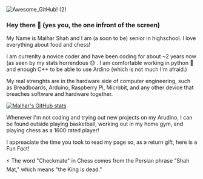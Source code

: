 ![Awesome_GitHub! (2)](https://user-images.githubusercontent.com/41645822/128105929-e7b3d4ac-0650-4bc8-95d5-3b229eb33c84.png)

### Hey there 👋 (yes you, the one infront of the screen)

My Name is Malhar Shah and I am (a soon to be) senior in highschool. I love everything about food and chess!

I am currenlty a novice coder and have been coding for about ~2 years now (as seen by my stats horrendous :sweat: . I am comfortable working in python :snake: and enough C++ to be able to use Ardino (which is not much I'm afraid.)

My real strenghts are in the hardware side of computer engineering, such as Breadboards, Arduino, Raspberry Pi, Microbit, and any other device that breaches software and hardware together. 

[![Malhar's GitHub stats](https://github-readme-stats.vercel.app/api?username=malhar2805)](https://github.com/malhar2805/github-readme-stats)

Whenever I'm not coding and trying out new projects on my Arudino, I can be found outside playing basketball, working out in my home gym, and playing chess as a 1600 rated player!

I appreaciate the time you took to read my page so, as a return gift, here is a Fun Fact!

:zap: The word "Checkmate" in Chess comes from the Persian phrase "Shah Mat," which means "the King is dead."


<!--
**malhar2805/malhar2805** is a ✨ _special_ ✨ repository because its `README.md` (this file) appears on your GitHub profile.

Here are some ideas to get you started:

- 🔭 I’m currently working on ...
- 🌱 I’m currently learning ...
- 👯 I’m looking to collaborate on ...
- 🤔 I’m looking for help with ...
- 💬 Ask me about ...
- 📫 How to reach me: ...
- 😄 Pronouns: ...
- ⚡ Fun fact: ...
-->
